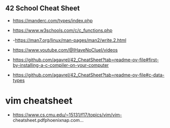 ## 42 School Cheat Sheet 

- https://manderc.com/types/index.php
- https://www.w3schools.com/c/c_functions.php
- -https://man7.org/linux/man-pages/man2/write.2.html

- https://www.youtube.com/@IHaveNoClueI/videos

 - https://github.com/agavrel/42_CheatSheet?tab=readme-ov-file#first-by-installing-a-c-compiler-on-your-computer

 - https://github.com/agavrel/42_CheatSheet?tab=readme-ov-file#c-data-types



# vim cheatsheet

- https://www.cs.cmu.edu/~15131/f17/topics/vim/vim- cheatsheet.pdfphoenixnap.com...